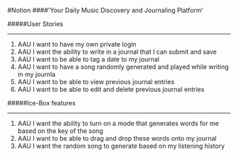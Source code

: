 #Notion 
####'Your Daily Music Discovery and Journaling Platform' 

#####User Stories
___
1. AAU I want to have my own private login 
2. AAU I want the ability to write in a journal that I can submit and save 
3. AAU I want to be able to tag a date to my journal 
4. AAU I want to have a song randomly generated and played while writing in my journla 
5. AAU I want to be able to view previous journal entries
6. AAU I want to be able to edit and delete previous journal entries 


#####Ice-Box features 
___
1. AAU I want the ability to turn on a mode that generates words for me based on the key of the song 
2. AAU I want to be able to drag and drop these words onto my journal 
3. AAU I want the random song to generate based on my listening history
